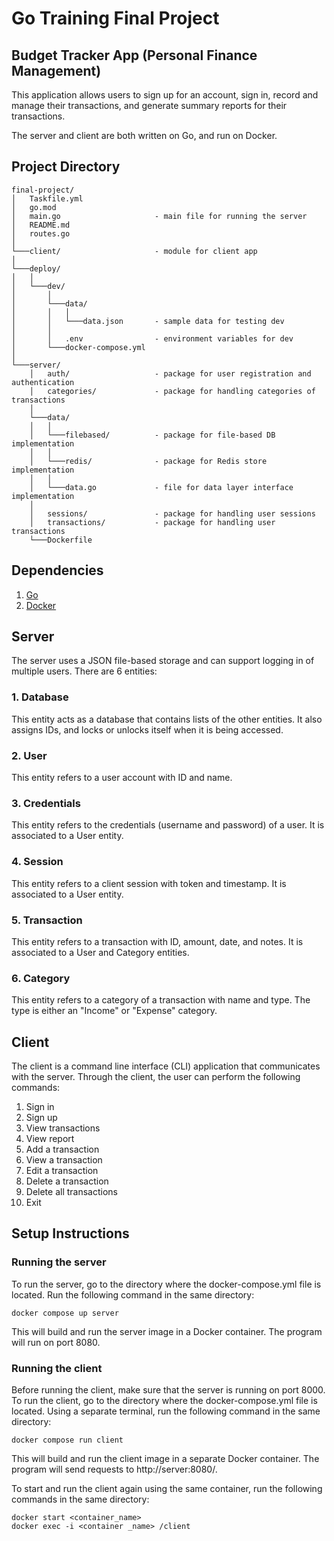# Go Training Final Project

## Budget Tracker App (Personal Finance Management)
This application allows users to sign up for an account, sign in, record and manage their transactions, and generate summary reports for their transactions.

The server and client are both written on Go, and run on Docker.

## Project Directory
```
final-project/
│   Taskfile.yml
│   go.mod
│   main.go                     - main file for running the server
│   README.md
│   routes.go
│
└───client/                     - module for client app
│   
└───deploy/
│   │
│   └───dev/
│       │   
│       └───data/
│       │   │        
│       │   └───data.json       - sample data for testing dev
│       │ 
│       │   .env                - environment variables for dev
│       └───docker-compose.yml
│   
└───server/
    │   auth/                   - package for user registration and authentication
    │   categories/             - package for handling categories of transactions
    │
    └───data/
    │   │   
    │   └───filebased/          - package for file-based DB implementation
    │   │   
    │   └───redis/              - package for Redis store implementation  
    │   │
    │   └───data.go             - file for data layer interface implementation 
    │
    │   sessions/               - package for handling user sessions
    │   transactions/           - package for handling user transactions
    └───Dockerfile
```

## Dependencies
1. [Go](https://go.dev/doc/install)
2. [Docker](https://docs.docker.com/get-docker/)

## Server
The server uses a JSON file-based storage and can support logging in of multiple users. There are 6 entities:

### 1. Database
This entity acts as a database that contains lists of the other entities. It also assigns IDs, and locks or unlocks itself when it is being accessed.

### 2. User
This entity refers to a user account with ID and name.

### 3. Credentials
This entity refers to the credentials (username and password) of a user. It is associated to a User entity.

### 4. Session
This entity refers to a client session with token and timestamp. It is associated to a User entity.

### 5. Transaction
This entity refers to a transaction with ID, amount, date, and notes. It is associated to a User and Category entities.

### 6. Category
This entity refers to a category of a transaction with name and type. The type is either an "Income" or "Expense" category.

## Client
The client is a command line interface (CLI) application that communicates with the server. Through the client, the user can perform the following commands:
1. Sign in
2. Sign up
3. View transactions
4. View report
5. Add a transaction
6. View a transaction
7. Edit a transaction
8. Delete a transaction
9. Delete all transactions
10. Exit

## Setup Instructions

### Running the server
To run the server, go to the directory where the docker-compose.yml file is located. Run the following command in the same directory:
```
docker compose up server
```
This will build and run the server image in a Docker container. The program will run on port 8080.

### Running the client
Before running the client, make sure that the server is running on port 8000. To run the client, go to the directory where the docker-compose.yml file is located. Using a separate terminal, run the following command in the same directory:
```
docker compose run client
```
This will build and run the client image in a separate Docker container. The program will send requests to http://server:8080/.

To start and run the client again using the same container, run the following commands in the same directory:
```
docker start <container_name>
docker exec -i <container _name> /client
```